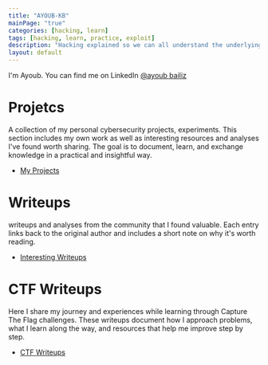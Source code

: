 ```yaml
---
title: "AYOUB-KB"
mainPage: "true"
categories: [hacking, learn]
tags: [hacking, learn, practice, exploit]
description: "Hacking explained so we can all understand the underlying concepts."
layout: default
---
```


I'm Ayoub. You can find me on LinkedIn [@ayoub bailiz](https://www.linkedin.com/in/ayoub-kb/)

# Projetcs 
A collection of my personal cybersecurity projects, experiments. This section includes my own work as well as interesting resources and analyses I've found worth sharing. The goal is to document, learn, and exchange knowledge in a practical and insightful way.

- [My Projects](AYOUB-KB/writeups/index)


# Writeups
writeups and analyses from the community that I found valuable. Each entry links back to the original author and includes a short note on why it's worth reading.

- [Interesting Writeups](/AYOUB-KB/writeupslist/)
  

# CTF Writeups
Here I share my journey and experiences while learning through Capture The Flag challenges. These writeups document how I approach problems, what I learn along the way, and resources that help me improve step by step.

- [CTF Writeups](/AYOUB-KB/ctf/)
